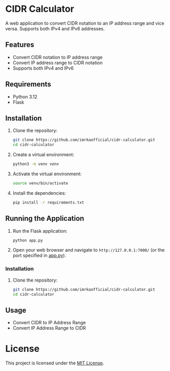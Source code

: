 # CIDR Calculator

A web application to convert CIDR notation to an IP address range and vice versa. Supports both IPv4 and IPv6 addresses.

## Features

- Convert CIDR notation to IP address range
- Convert IP address range to CIDR notation
- Supports both IPv4 and IPv6

## Requirements

- Python 3.12
- Flask

## Installation

1. Clone the repository:

    ```bash
    git clone https://github.com/imrkaofficial/cidr-calculator.git
    cd cidr-calculator
    ```

2. Create a virtual environment:

    ```bash
    python3 -m venv venv
    ```

3. Activate the virtual environment:

    ```bash
    source venv/bin/activate
    ```

4. Install the dependencies:

    ```bash
    pip install -r requirements.txt
    ```

## Running the Application

1. Run the Flask application:

    ```bash
    python app.py
    ```

2. Open your web browser and navigate to `http://127.0.0.1:7000/` (or the port specified in [app.py](/app.py)).

### Installation

1. Clone the repository:

   ```bash
   git clone https://github.com/imrkaofficial/cidr-calculator.git
   cd cidr-calculator

## Usage

- Convert CIDR to IP Address Range
- Convert IP Address Range to CIDR

# License
This project is licensed under the [MIT License](/LICENSE).
